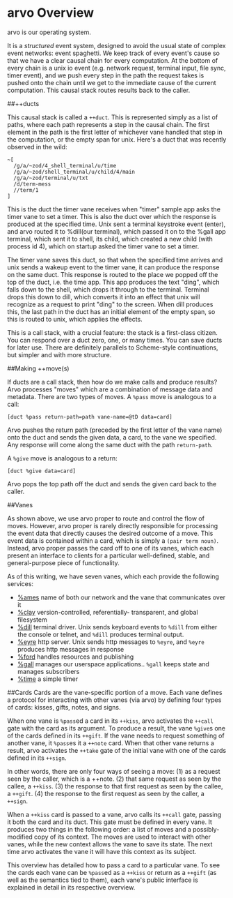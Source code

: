 <div class="short">

# arvo Overview

arvo is our operating system.

It is a *structured* event system, designed to avoid the usual state of complex
event networks: event spaghetti. We keep track of every event's cause so that
we have a clear causal chain for every computation.  At the bottom of every
chain is a unix io event (e.g. network request, terminal input, file sync,
timer event), and we push every step in the path the request takes is pushed
onto the chain until we get to the immediate cause of the current computation.
This causal stack routes results back to the caller.

##++ducts

This causal stack is called a `++duct`.  This is represented simply as a list of paths, where each path represents a step in the causal chain.  The first element in the path is the first letter of whichever vane handled that step in the computation, or the empty span for unix.  Here's a duct that was recently
observed in the wild:

```
~[
  /g/a/~zod/4_shell_terminal/u/time
  /g/a/~zod/shell_terminal/u/child/4/main
  /g/a/~zod/terminal/u/txt
  /d/term-mess
  //term/1
]
```

This is the duct the timer vane receives when "timer" sample app asks the timer
vane to set a timer.  This is also the duct over which the response is produced
at the specified time.  Unix sent a terminal keystroke event (enter), and arvo
routed it to %dill(our terminal), which passed it on to the %gall app terminal, which sent it to shell, its child, which created a new child (with process id 4), which on startup asked the timer vane to set a timer.

The timer vane saves this duct, so that when the specified time arrives and unix
sends a wakeup event to the timer vane, it can produce the response on the same
duct.  This response is routed to the place we popped off the top of the duct,
i.e. the time app.  This app produces the text "ding", which falls down to the
shell, which drops it through to the terminal.  Terminal drops this down to
dill, which converts it into an effect that unix will recognize as a request to
print "ding" to the screen.  When dill produces this, the last path in the duct
has an initial element of the empty span, so this is routed to unix, which
applies the effects.

This is a call stack, with a crucial feature:  the stack is a first-class
citizen.  You can respond over a duct zero, one, or many times.  You can save
ducts for later use.  There are definitely parallels to Scheme-style
continuations, but simpler and with more structure.

<goto-gosub paragraph>

##Making ++move(s)

If ducts are a call stack, then how do we make calls and produce results?  Arvo
processes "moves" which are a combination of message data and metadata.  There
are two types of moves.  A `%pass` move is analogous to a call:

```
[duct %pass return-path=path vane-name=@tD data=card]
```

Arvo pushes the return path (preceded by the first letter of the vane name) onto the duct and sends the given data, a card, to the vane we specified.  Any response will come along the same duct with the path `return-path`.

A `%give` move is analogous to a return:

```
[duct %give data=card]
```

Arvo pops the top path off the duct and sends the given card back to the caller.

##Vanes

As shown above, we use arvo proper to route and control the flow of moves. 
However, arvo proper is rarely directly responsible for processing the event data that directly causes the desired outcome of a move. This event data is contained within a card, which is simply a `(pair term noun)`. Instead, arvo proper passes the card off to one of its vanes, which each present an interface to clients for a particular well-defined, stable, and general-purpose piece of functionality.

As of this writing, we have seven vanes, which each provide the following services:

- [%ames](vane/ames/overview.md) name of both our network and the vane that communicates over it
- [%clay](vane/clay/overview.md) version-controlled, referentially- transparent, and global filesystem
- [%dill](vane/dill/overview.md) terminal driver. Unix sends keyboard events to `%dill` from either the console or telnet, and `%dill` produces terminal output.
- [%eyre](vane/eyre/overview.md) http server. Unix sends http messages to `%eyre`, and `%eyre` produces http messages in response
- [%ford](vane/ford/overview.md) handles resources and publishing
- [%gall](vane/gall/overview.md) manages our userspace applications.. `%gall` keeps state and manages subscribers
- [%time](vane/time/overview.md) a simple timer

##Cards
Cards are the vane-specific portion of a move.  Each vane defines a protocol for interacting with other vanes (via arvo) by defining four types of cards: kisses, gifts, notes, and signs.

When one vane is `%pass`ed a card in its `++kiss`, arvo activates the `++call` gate with the card as its argument.  To produce a result, the vane `%give`s one of the cards defined in its `++gift`.  If the vane needs to request something of another vane, it `%pass`es it a `++note` card.  When that other vane returns a result, arvo activates the `++take` gate of the initial vane with one of the cards defined in its `++sign`.

In other words, there are only four ways of seeing a move: (1) as a request seen by the caller, which is a ++note. (2) that same request as seen by the
callee, a `++kiss`. (3) the response to that first request as seen by the callee, a `++gift`. (4) the response to the first request as seen by the caller, a `++sign`.

When a `++kiss` card is passed to a vane, arvo calls its `++call` gate, passing it both the card and its duct.  This gate must be defined in every vane.  It produces two things in the following order: a list of moves and a possibly-modified copy of its context.  The moves are used to interact with other vanes, while the new context allows the vane to save its state.  The next time arvo activates the vane it will have this context as its subject.

This overview has detailed how to pass a card to a particular vane. To see the cards each vane can be `%pass`ed as a `++kiss` or return as a `++gift` (as well as the semantics tied to them), each vane's public interface is explained in detail in its respective overview.

